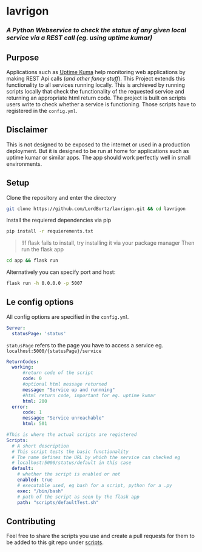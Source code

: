 # lavrigon
### *A Python Webservice to check the status of any given local service via a REST call (eg. using uptime kumar)*

## Purpose
Applications such as [Uptime Kuma](https://github.com/louislam/uptime-kuma) help monitoring web applications by making REST Api calls (*and other fancy stuff*). 
This Project extends this functionality to all services running locally. This is archieved by running scripts locally that check the functionality of the requested service and returning an appropriate html return code.
The project is built on scripts users write to check whether a service is functioning. Those scripts have to registered in the `config.yml`.

## Disclaimer
This is not designed to be exposed to the internet or used in a production deployment. 
But it is designed to be run at home for applications such as uptime kumar or similar apps.
The app should work perfectly well in small environments.

## Setup
Clone the repository and enter the directory
```bash
git clone https://github.com/LordBurtz/lavrigon.git && cd lavrigon
```
Install the requiered dependencies via pip
```bash
pip install -r requierements.txt 
```
>!If flask fails to install, try installing it via your package manager
Then run the flask app
```bash
cd app && flask run 
```
Alternatively you can specify port and host:
```bash
flask run -h 0.0.0.0 -p 5007
```

## Le config options
All config options are specified in the `config.yml`.
```yml
Server:
  statusPage: 'status'
  ```
  `statusPage` refers to the page you have to access a service eg. `localhost:5000/{statusPage}/service`

  ```yml
  ReturnCodes:
    working:
        #return code of the script
        code: 0 
        #optional html message returned
        message: "Service up and runnning" 
        #html return code, important for eg. uptime kumar
        html: 200 
    error:
        code: 1
        message: "Service unreachable"
        html: 501
```
```yml
#This is where the actual scripts are registered
Scripts:
  # A short description
  # This script tests the basic functionality
  # The name defines the URL by which the service can checked eg 
  # localhost:5000/status/default in this case
  default:
    # whether the script is enabled or not
    enabled: true
    # executable used, eg bash for a script, python for a .py       
    exec: "/bin/bash" 
    # path of the script as seen by the flask app
    path: "scripts/defaultTest.sh" 
```


## Contributing
Feel free to share the scripts you use and create a pull requests for them to be added to this git repo under [scripts](https://github.com/LordBurtz/lavrigon/tree/main/app/scripts).

